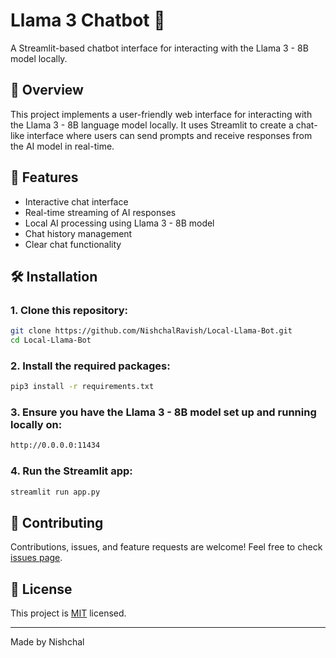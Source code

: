 # Llama 3 Chatbot 🦙

A Streamlit-based chatbot interface for interacting with the Llama 3 - 8B model locally.

## 🌟 Overview

This project implements a user-friendly web interface for interacting with the Llama 3 - 8B language model locally. It uses Streamlit to create a chat-like interface where users can send prompts and receive responses from the AI model in real-time. 

## 🚀 Features
- Interactive chat interface
- Real-time streaming of AI responses
- Local AI processing using Llama 3 - 8B model
- Chat history management
- Clear chat functionality

## 🛠 Installation

### 1. Clone this repository:

```bash
git clone https://github.com/NishchalRavish/Local-Llama-Bot.git
cd Local-Llama-Bot
```

### 2. Install the required packages:

```bash
pip3 install -r requirements.txt
```

### 3. Ensure you have the Llama 3 - 8B model set up and running locally on:
```bash
http://0.0.0.0:11434
```

### 4. Run the Streamlit app:

```bash
streamlit run app.py
```

## 🤝 Contributing

Contributions, issues, and feature requests are welcome! Feel free to check [issues page](https://github.com/NishchalRavish/Local-Llama-Bot/issues).

## 📄 License

This project is [MIT](https://choosealicense.com/licenses/mit/) licensed.

---

Made by Nishchal
